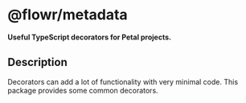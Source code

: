 # @flowr/metadata

**Useful TypeScript decorators for Petal projects.**

## Description

Decorators can add a lot of functionality with very minimal code. This package provides some common decorators.
